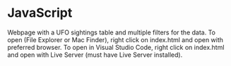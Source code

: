 # JavaScript
Webpage with a UFO sightings table and multiple filters for the data.
To open (File Explorer or Mac Finder), right click on index.html and open with preferred browser.
To open in Visual Studio Code, right click on index.html and open with Live Server (must have Live Server installed).
